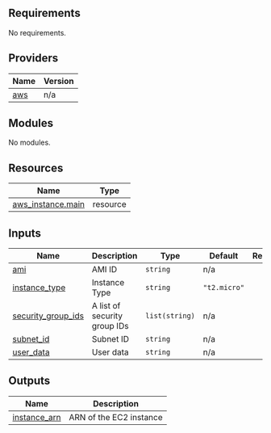 <!-- BEGIN_TF_DOCS -->
## Requirements

No requirements.

## Providers

| Name | Version |
|------|---------|
| <a name="provider_aws"></a> [aws](#provider\_aws) | n/a |

## Modules

No modules.

## Resources

| Name | Type |
|------|------|
| [aws_instance.main](https://registry.terraform.io/providers/hashicorp/aws/latest/docs/resources/instance) | resource |

## Inputs

| Name | Description | Type | Default | Required |
|------|-------------|------|---------|:--------:|
| <a name="input_ami"></a> [ami](#input\_ami) | AMI ID | `string` | n/a | yes |
| <a name="input_instance_type"></a> [instance\_type](#input\_instance\_type) | Instance Type | `string` | `"t2.micro"` | no |
| <a name="input_security_group_ids"></a> [security\_group\_ids](#input\_security\_group\_ids) | A list of security group IDs | `list(string)` | n/a | yes |
| <a name="input_subnet_id"></a> [subnet\_id](#input\_subnet\_id) | Subnet ID | `string` | n/a | yes |
| <a name="input_user_data"></a> [user\_data](#input\_user\_data) | User data | `string` | n/a | yes |

## Outputs

| Name | Description |
|------|-------------|
| <a name="output_instance_arn"></a> [instance\_arn](#output\_instance\_arn) | ARN of the EC2 instance |
<!-- END_TF_DOCS -->